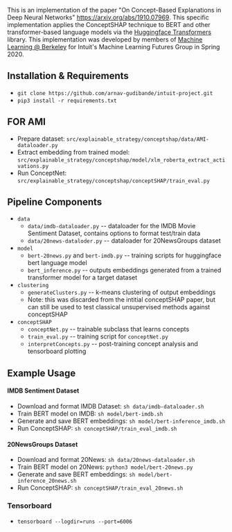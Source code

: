 This is an implementation of the paper "On Concept-Based Explanations in Deep Neural
Networks" https://arxiv.org/abs/1910.07969. This specific implementation applies the ConceptSHAP technique to BERT and
other transformer-based language models via the [Huggingface Transformers](https://github.com/huggingface/transformers)
library. This implementation was developed by members of [Machine Learning @ Berkeley](https://github.com/mlberkeley)
for Intuit's Machine Learning Futures Group in Spring 2020.

## Installation & Requirements

* ```git clone https://github.com/arnav-gudibande/intuit-project.git```
* ```pip3 install -r requirements.txt```

## FOR AMI

- Prepare dataset: `src/explainable_strategy/conceptshap/data/AMI-dataloader.py`
- Extract embedding from trained model:  `src/explainable_strategy/conceptshap/model/xlm_roberta_extract_activations.py`
- Run ConceptNet: `src/explainable_strategy/conceptshap/conceptSHAP/train_eval.py`

## Pipeline Components

* ```data```
    * ```data/imdb-dataloader.py``` -- dataloader for the IMDB Movie Sentiment Dataset, contains options to format
      test/train data
    * ```data/20news-dataloder.py``` -- dataloader for 20NewsGroups dataset
* ```model```
    * ```bert-20news.py``` and ```bert-imdb.py``` -- training scripts for huggingface bert language model
    * ```bert_inference.py``` -- outputs embeddings generated from a trained transformer model for a target dataset
* ```clustering```
    * ```generateClusters.py``` -- k-means clustering of output embeddings
    * Note: this was discarded from the intitial conceptSHAP paper, but can still be used to test classical unsupervised
      methods against conceptSHAP
* ```conceptSHAP```
    * ```conceptNet.py``` -- trainable subclass that learns concepts
    * ```train_eval.py``` -- training script for ```conceptNet.py```
    * ```interpretConcepts.py``` -- post-training concept analysis and tensorboard plotting

## Example Usage

#### IMDB Sentiment Dataset

* Download and format IMDB Dataset: ```sh data/imdb-dataloader.sh```
* Train BERT model on IMDB: ```sh model/bert-imdb.sh```
* Generate and save BERT embeddings: ```sh model/bert-inference_imdb.sh```
* Run ConceptSHAP: ```sh conceptSHAP/train_eval_imdb.sh```

#### 20NewsGroups Dataset

* Download and format 20News: ```sh data/20news-dataloader.sh```
* Train BERT model on 20News: ```python3 model/bert-20news.py```
* Generate and save BERT embeddings: ```sh model/bert-inference_20news.sh```
* Run ConceptSHAP: ```sh conceptSHAP/train_eval_20news.sh```

### Tensorboard

* ```tensorboard --logdir=runs --port=6006```

